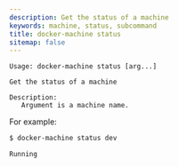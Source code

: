 ```yaml
---
description: Get the status of a machine
keywords: machine, status, subcommand
title: docker-machine status
sitemap: false
---
```


```none
Usage: docker-machine status [arg...]

Get the status of a machine

Description:
   Argument is a machine name.
```

For example:

```bash
$ docker-machine status dev

Running
```